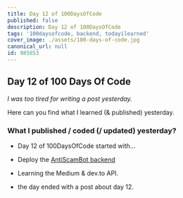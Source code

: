 ```yaml
---
title: Day 12 of 100DaysOfCode
published: false
description: Day 12 of 100DaysOfCode
tags: '100daysofcode, backend, todayilearned'
cover_image: ./assets/100-days-of-code.jpg
canonical_url: null
id: 985653
---
```


## Day 12 of 100 Days Of Code

_I was too tired for writing a post yesterday._

Here can you find what I learned (& published) yesterday.

### What I published / coded (/ updated) yesterday?

* Day 12 of 100DaysOfCode started with...

* Deploy the [AntiScamBot backend](https://github.com/AntiScamBot/backend)

* Learning the Medium & dev.to API.

* the day ended with a post about day 12.
